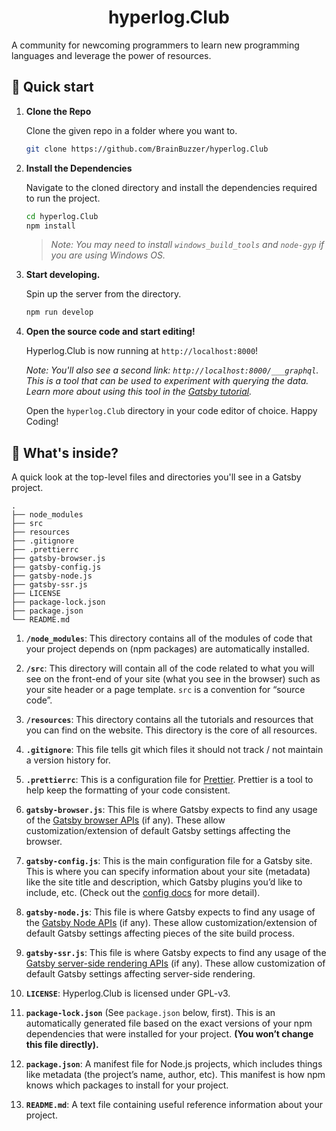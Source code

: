 <h1 align="center">
  hyperlog.Club
</h1>

A community for newcoming programmers to learn new programming languages and leverage the power of resources.

## 🚀 Quick start

1.  **Clone the Repo**

    Clone the given repo in a folder where you want to.

    ```sh
    git clone https://github.com/BrainBuzzer/hyperlog.Club
    ```

1.  **Install the Dependencies**

    Navigate to the cloned directory and install the dependencies required to run the project.

    ```sh
    cd hyperlog.Club
    npm install
    ```

    > _Note: You may need to install `windows_build_tools` and `node-gyp` if you are using Windows OS._

1.  **Start developing.**

    Spin up the server from the directory.

    ```sh
    npm run develop
    ```

1.  **Open the source code and start editing!**

    Hyperlog.Club is now running at `http://localhost:8000`!

    _Note: You'll also see a second link: _`http://localhost:8000/___graphql`_. This is a tool that can be used to experiment with querying the data. Learn more about using this tool in the [Gatsby tutorial](https://www.gatsbyjs.org/tutorial/part-five/#introducing-graphiql)._

    Open the `hyperlog.Club` directory in your code editor of choice. Happy Coding!

## 🧐 What's inside?

A quick look at the top-level files and directories you'll see in a Gatsby project.

    .
    ├── node_modules
    ├── src
    ├── resources
    ├── .gitignore
    ├── .prettierrc
    ├── gatsby-browser.js
    ├── gatsby-config.js
    ├── gatsby-node.js
    ├── gatsby-ssr.js
    ├── LICENSE
    ├── package-lock.json
    ├── package.json
    └── README.md

1.  **`/node_modules`**: This directory contains all of the modules of code that your project depends on (npm packages) are automatically installed.

2.  **`/src`**: This directory will contain all of the code related to what you will see on the front-end of your site (what you see in the browser) such as your site header or a page template. `src` is a convention for “source code”.

2.  **`/resources`**: This directory contains all the tutorials and resources that you can find on the website. This directory is the core of all resources.

3.  **`.gitignore`**: This file tells git which files it should not track / not maintain a version history for.

4.  **`.prettierrc`**: This is a configuration file for [Prettier](https://prettier.io/). Prettier is a tool to help keep the formatting of your code consistent.

5.  **`gatsby-browser.js`**: This file is where Gatsby expects to find any usage of the [Gatsby browser APIs](https://www.gatsbyjs.org/docs/browser-apis/) (if any). These allow customization/extension of default Gatsby settings affecting the browser.

6.  **`gatsby-config.js`**: This is the main configuration file for a Gatsby site. This is where you can specify information about your site (metadata) like the site title and description, which Gatsby plugins you’d like to include, etc. (Check out the [config docs](https://www.gatsbyjs.org/docs/gatsby-config/) for more detail).

7.  **`gatsby-node.js`**: This file is where Gatsby expects to find any usage of the [Gatsby Node APIs](https://www.gatsbyjs.org/docs/node-apis/) (if any). These allow customization/extension of default Gatsby settings affecting pieces of the site build process.

8.  **`gatsby-ssr.js`**: This file is where Gatsby expects to find any usage of the [Gatsby server-side rendering APIs](https://www.gatsbyjs.org/docs/ssr-apis/) (if any). These allow customization of default Gatsby settings affecting server-side rendering.

9.  **`LICENSE`**: Hyperlog.Club is licensed under GPL-v3.

10. **`package-lock.json`** (See `package.json` below, first). This is an automatically generated file based on the exact versions of your npm dependencies that were installed for your project. **(You won’t change this file directly).**

11. **`package.json`**: A manifest file for Node.js projects, which includes things like metadata (the project’s name, author, etc). This manifest is how npm knows which packages to install for your project.

12. **`README.md`**: A text file containing useful reference information about your project.
